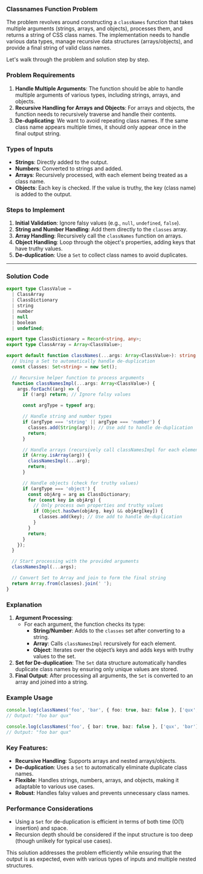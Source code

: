 ### Classnames Function Problem

The problem revolves around constructing a `classNames` function that takes multiple arguments (strings, arrays, and objects), processes them, and returns a string of CSS class names. The implementation needs to handle various data types, manage recursive data structures (arrays/objects), and provide a final string of valid class names.

Let's walk through the problem and solution step by step.

### Problem Requirements
1. **Handle Multiple Arguments**: The function should be able to handle multiple arguments of various types, including strings, arrays, and objects.
2. **Recursive Handling for Arrays and Objects**: For arrays and objects, the function needs to recursively traverse and handle their contents.
3. **De-duplicating**: We want to avoid repeating class names. If the same class name appears multiple times, it should only appear once in the final output string.

### Types of Inputs
- **Strings**: Directly added to the output.
- **Numbers**: Converted to strings and added.
- **Arrays**: Recursively processed, with each element being treated as a class name.
- **Objects**: Each key is checked. If the value is truthy, the key (class name) is added to the output.

### Steps to Implement
1. **Initial Validation**: Ignore falsy values (e.g., `null`, `undefined`, `false`).
2. **String and Number Handling**: Add them directly to the `classes` array.
3. **Array Handling**: Recursively call the `classNames` function on arrays.
4. **Object Handling**: Loop through the object's properties, adding keys that have truthy values.
5. **De-duplication**: Use a `Set` to collect class names to avoid duplicates.

---

### Solution Code

```typescript
export type ClassValue =
  | ClassArray
  | ClassDictionary
  | string
  | number
  | null
  | boolean
  | undefined;

export type ClassDictionary = Record<string, any>;
export type ClassArray = Array<ClassValue>;

export default function classNames(...args: Array<ClassValue>): string {
  // Using a Set to automatically handle de-duplication
  const classes: Set<string> = new Set();

  // Recursive helper function to process arguments
  function classNamesImpl(...args: Array<ClassValue>) {
    args.forEach((arg) => {
      if (!arg) return; // Ignore falsy values

      const argType = typeof arg;

      // Handle string and number types
      if (argType === 'string' || argType === 'number') {
        classes.add(String(arg)); // Use add to handle de-duplication
        return;
      }

      // Handle arrays (recursively call classNamesImpl for each element)
      if (Array.isArray(arg)) {
        classNamesImpl(...arg);
        return;
      }

      // Handle objects (check for truthy values)
      if (argType === 'object') {
        const objArg = arg as ClassDictionary;
        for (const key in objArg) {
          // Only process own properties and truthy values
          if (Object.hasOwn(objArg, key) && objArg[key]) {
            classes.add(key); // Use add to handle de-duplication
          }
        }
        return;
      }
    });
  }

  // Start processing with the provided arguments
  classNamesImpl(...args);

  // Convert Set to Array and join to form the final string
  return Array.from(classes).join(' ');
}
```

### Explanation
1. **Argument Processing**:
   - For each argument, the function checks its type:
     - **String/Number**: Adds to the `classes` set after converting to a string.
     - **Array**: Calls `classNamesImpl` recursively for each element.
     - **Object**: Iterates over the object’s keys and adds keys with truthy values to the set.
2. **Set for De-duplication**: The `Set` data structure automatically handles duplicate class names by ensuring only unique values are stored.
3. **Final Output**: After processing all arguments, the `Set` is converted to an array and joined into a string.

### Example Usage

```typescript
console.log(classNames('foo', 'bar', { foo: true, baz: false }, ['qux', 'foo']));
// Output: "foo bar qux"

console.log(classNames('foo', { bar: true, baz: false }, ['qux', 'bar']));
// Output: "foo bar qux"
```

### Key Features:
- **Recursive Handling**: Supports arrays and nested arrays/objects.
- **De-duplication**: Uses a `Set` to automatically eliminate duplicate class names.
- **Flexible**: Handles strings, numbers, arrays, and objects, making it adaptable to various use cases.
- **Robust**: Handles falsy values and prevents unnecessary class names.

### Performance Considerations
- Using a `Set` for de-duplication is efficient in terms of both time (O(1) insertion) and space.
- Recursion depth should be considered if the input structure is too deep (though unlikely for typical use cases).

This solution addresses the problem efficiently while ensuring that the output is as expected, even with various types of inputs and multiple nested structures.